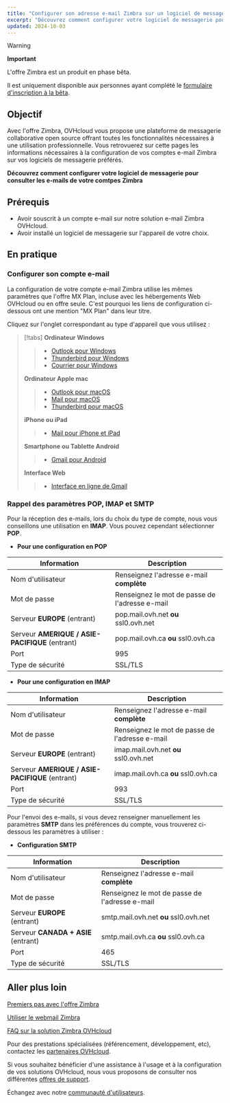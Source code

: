 ```yaml
---
title: "Configurer son adresse e-mail Zimbra sur un logiciel de messagerie"
excerpt: "Découvrez comment configurer votre logiciel de messagerie pour consulter les e-mails de votre comtpes Zimbra"
updated: 2024-10-03
---
```


<style>
.w-400 {
max-width:400px!important;
}
</style>

> [!warning]
>
> **Important**
>
> L'offre Zimbra est un produit en phase bêta.
>
> Il est uniquement disponible aux personnes ayant complété le [formulaire d'inscription à la bêta](https://labs.ovhcloud.com/en/zimbra-beta/).
>

## Objectif

Avec l'offre Zimbra, OVHcloud vous propose une plateforme de messagerie collaborative open source offrant toutes les fonctionnalités nécessaires à une utilisation professionnelle. Vous retrovuerez sur cette pages les informations nécessaires à la configuration de vos comptes e-mail Zimbra sur vos logiciels de messagerie préférés.

**Découvrez comment configurer votre logiciel de messagerie pour consulter les e-mails de votre comtpes Zimbra**

## Prérequis

- Avoir souscrit à un compte e-mail sur notre solution e-mail Zimbra OVHcloud.
- Avoir installé un logiciel de messagerie sur l'appareil de votre choix.

## En pratique

### Configurer son compte e-mail <a name="mail-config"></a>

La configuration de votre compte e-mail Zimbra utilise les mêmes paramètres que l'offre MX Plan, incluse avec les hébergements Web OVHcloud ou en offre seule. C'est pourquoi les liens de configuration ci-dessous ont une mention "MX Plan" dans leur titre.

Cliquez sur l'onglet correspondant au type d'appareil que vous utilisez :

> [!tabs]
> **Ordinateur Windows**
>>
>> - [Outlook pour Windows](/pages/web_cloud/email_and_collaborative_solutions/mx_plan/how_to_configure_outlook_2016)
>> - [Thunderbird pour Windows](/pages/web_cloud/email_and_collaborative_solutions/mx_plan/how_to_configure_thunderbird_windows)
>> - [Courrier pour Windows](/pages/web_cloud/email_and_collaborative_solutions/mx_plan/how_to_configure_windows_10)
>>
> **Ordinateur Apple mac**
>>
>> - [Outlook pour macOS](/pages/web_cloud/email_and_collaborative_solutions/mx_plan/how_to_configure_outlook_2016_mac)
>> - [Mail pour macOS](/pages/web_cloud/email_and_collaborative_solutions/mx_plan/how_to_configure_mail_macos)
>> - [Thunderbird pour macOS](/pages/web_cloud/email_and_collaborative_solutions/mx_plan/how_to_configure_thunderbird_mac)
>>
> **iPhone ou iPad**
>>
>> - [Mail pour iPhone et iPad](/pages/web_cloud/email_and_collaborative_solutions/mx_plan/how_to_configure_ios)
>>
> **Smartphone ou Tablette Android**
>>
>> - [Gmail pour Android](/pages/web_cloud/email_and_collaborative_solutions/mx_plan/how_to_configure_android)
>>
> **Interface Web**
>>
>> - [Interface en ligne de Gmail](/pages/web_cloud/email_and_collaborative_solutions/mx_plan/how_to_configure_gmail)
>>

### Rappel des paramètres POP, IMAP et SMTP <a name="popimap-settings"></a>

Pour la réception des e-mails, lors du choix du type de compte, nous vous conseillons une utilisation en **IMAP**. Vous pouvez cependant sélectionner **POP**.

- **Pour une configuration en POP**

|Information|Description|
|---|---|
|Nom d'utilisateur|Renseignez l'adresse e-mail **complète**|
|Mot de passe|Renseignez le mot de passe de l'adresse e-mail|
|Serveur **EUROPE** (entrant)|pop.mail.ovh.net **ou** ssl0.ovh.net|
|Serveur **AMERIQUE / ASIE-PACIFIQUE** (entrant)|pop.mail.ovh.ca **ou** ssl0.ovh.ca|
|Port|995|
|Type de sécurité|SSL/TLS|

- **Pour une configuration en IMAP**

|Information|Description|
|---|---|
|Nom d'utilisateur|Renseignez l'adresse e-mail **complète**|
|Mot de passe|Renseignez le mot de passe de l'adresse e-mail|
|Serveur **EUROPE** (entrant)|imap.mail.ovh.net **ou** ssl0.ovh.net|
|Serveur **AMERIQUE / ASIE-PACIFIQUE** (entrant)|imap.mail.ovh.ca **ou** ssl0.ovh.ca|
|Port|993|
|Type de sécurité|SSL/TLS|

Pour l'envoi des e-mails, si vous devez renseigner manuellement les paramètres **SMTP** dans les préférences du compte, vous trouverez ci-dessous les paramètres à utiliser :

- **Configuration SMTP**

|Information|Description|
|---|---|
|Nom d'utilisateur|Renseignez l'adresse e-mail **complète**|
|Mot de passe|Renseignez le mot de passe de l'adresse e-mail|
|Serveur **EUROPE** (entrant)|smtp.mail.ovh.net **ou** ssl0.ovh.net|
|Serveur **CANADA + ASIE** (entrant)|smtp.mail.ovh.ca **ou** ssl0.ovh.ca|
|Port|465|
|Type de sécurité|SSL/TLS|

## Aller plus loin <a name="go-further"></a>

[Premiers pas avec l'offre Zimbra](/pages/web_cloud/email_and_collaborative_solutions/zimbra/getting_started_zimbra)

[Utiliser le webmail Zimbra](/pages/web_cloud/email_and_collaborative_solutions/mx_plan/email_zimbra)

[FAQ sur la solution Zimbra OVHcloud](/pages/web_cloud/email_and_collaborative_solutions/mx_plan/faq-zimbra)

Pour des prestations spécialisées (référencement, développement, etc), contactez les [partenaires OVHcloud](/links/partner).

Si vous souhaitez bénéficier d'une assistance à l'usage et à la configuration de vos solutions OVHcloud, nous vous proposons de consulter nos différentes [offres de support](/links/support).

Échangez avec notre [communauté d'utilisateurs](/links/community).